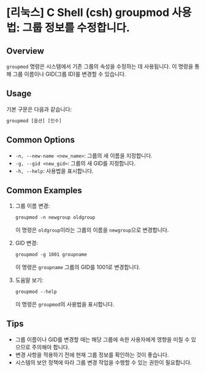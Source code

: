 # [리눅스] C Shell (csh) groupmod 사용법: 그룹 정보를 수정합니다.

## Overview
`groupmod` 명령은 시스템에서 기존 그룹의 속성을 수정하는 데 사용됩니다. 이 명령을 통해 그룹 이름이나 GID(그룹 ID)를 변경할 수 있습니다.

## Usage
기본 구문은 다음과 같습니다:
```csh
groupmod [옵션] [인수]
```

## Common Options
- `-n, --new-name <new_name>`: 그룹의 새 이름을 지정합니다.
- `-g, --gid <new_gid>`: 그룹의 새 GID를 지정합니다.
- `-h, --help`: 사용법을 표시합니다.

## Common Examples
1. 그룹 이름 변경:
   ```csh
   groupmod -n newgroup oldgroup
   ```
   이 명령은 `oldgroup`이라는 그룹의 이름을 `newgroup`으로 변경합니다.

2. GID 변경:
   ```csh
   groupmod -g 1001 groupname
   ```
   이 명령은 `groupname` 그룹의 GID를 1001로 변경합니다.

3. 도움말 보기:
   ```csh
   groupmod --help
   ```
   이 명령은 `groupmod`의 사용법을 표시합니다.

## Tips
- 그룹 이름이나 GID를 변경할 때는 해당 그룹에 속한 사용자에게 영향을 미칠 수 있으므로 주의해야 합니다.
- 변경 사항을 적용하기 전에 현재 그룹 정보를 확인하는 것이 좋습니다.
- 시스템의 보안 정책에 따라 그룹 변경 작업을 수행할 수 있는 권한이 필요합니다.